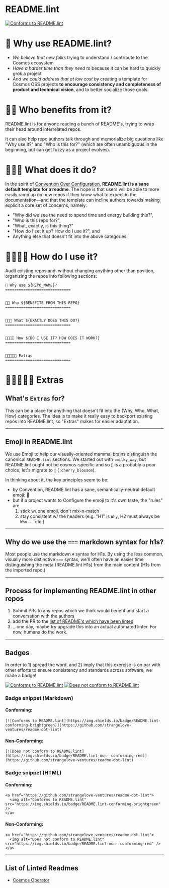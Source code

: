 # README.lint

[![Conforms to README.lint](https://img.shields.io/badge/README.lint-conforming-brightgreen)](https://github.com/strangelove-ventures/readme-dot-lint)



🌌 Why use README.lint?
=============================
- *We believe that new folks* trying to understand / contribute to the Cosmos ecosystem
- *Have a harder time than they need to* because it can be hard to quickly grok a project
- *And we could address that at low cost by* creating a template for Cosmos OSS projects **to encourage consistency and completeness of product and technical vision**, and to better socialize those goals.


🌌🌌 Who benefits from it?
=============================

README.lint is for anyone reading a bunch of README's, trying to wrap their head around interrelated repos.

It can also help repo authors talk through and memorialize big questions like "Why use it?" and "Who is this for?" (which are often unambiguous in the beginning, but can get fuzzy as a project evolves).

🌌🌌🌌 What does it do?
=============================

In the spirit of [Convention Over Configuration](https://en.wikipedia.org/wiki/Convention_over_configuration), **README.lint is a sane default template for a readme**. The hope is that users will be able to more easily ramp up on new repos if they know what to expect in the documentation—and that the template can incline authors towards making explicit a core set of concerns, namely:
- "Why did we see the need to spend time and energy building this?",
- "Who is this repo for?",
- "What, exactly, is this thing?"
- "How do I set it up? How do I use it?", and
- Anything else that doesn't fit into the above categories.

🌌🌌🌌🌌 How do I use it?
=============================

Audit existing repos and, without changing anything other than position, organizing the repos into following sections:

```
🌌 Why use ${REPO_NAME}?
=============================


🌌🌌 Who ${BENEFITS FROM THIS REPO}
=============================


🌌🌌🌌 What ${EXACTLY DOES THIS DO?}
=============================


🌌🌌🌌🌌 How ${DO I USE IT? HOW DOES IT WORK?}
=============================


🌌🌌🌌🌌🌌 Extras
=============================

```
🌌🌌🌌🌌🌌 Extras
=============================

## What's `Extras` for?
This can be a place for anything that doesn't fit into the {Why, Who, What, How} categories. The idea is to make it really easy to backport existing repos into README.lint, so "Extras" makes for easier adaptation.

---

## Emoji in README.lint

We use Emoji to help our visually-oriented mammal brains distinguish the canonical `README.lint` sections. We started out with `:milky_way`, but README.lint ought not be cosmos-specific and so `🌌` is a probably a poor choice; let's migrate to `🌸` (`:cherry_blossom`).

In thinking about it, the key principles seem to be:

- by Convention, README.lint has a sane, semantically-neutral default emoji: 🌸
- but if a project wants to Configure the emoji to it's own taste, the "rules" are
   1. stick w/ one emoji, don't mix-n-match
   2. stay consistent w/ the headers (e.g. "H1" is `Why`, H2 must always be `Who...` etc.)


---

## Why do we use the `===` markdown syntax for h1s?
Most people use the markdown `#` syntax for H1s. By using the less common, visually more distinctive `===` syntax, we'll often have an easier time distinguishing the meta (README.lint H1s) from the main content (H1s from the imported repo.)

---

## Process for implementing README.lint in other repos
1. Submit PRs to any repos which we think would benefit and start a conversation with the authors
2. add the PR to the [list of README's which have been linted](#linted-readmes)
3. ...one day, maybe try upgrade this into an actual automated linter. For now, humans do the work.

---

## Badges
In order to 1) spread the word, and 2) imply that this exercise is on par with other efforts to ensure consistency and standards across software, we made a badge!


[![Conforms to README.lint](https://img.shields.io/badge/README.lint-conforming-brightgreen)](https://github.com/strangelove-ventures/readme-dot-lint)
[![Does not conform to README.lint](https://img.shields.io/badge/README.lint-non--conforming-red)](https://github.com/strangelove-ventures/readme-dot-lint)

### Badge snippet (Markdown)
#### Conforming:
```
[![Conforms to README.lint](https://img.shields.io/badge/README.lint-conforming-brightgreen)](https://github.com/strangelove-ventures/readme-dot-lint)
```

#### Non-Conforming:
```
[![Does not conform to README.lint](https://img.shields.io/badge/README.lint-non--conforming-red)](https://github.com/strangelove-ventures/readme-dot-lint)
```

### Badge snippet (HTML)
#### Conforming:
```
<a href="https://github.com/strangelove-ventures/readme-dot-lint">
  <img alt="Conforms to README.lint" src="https://img.shields.io/badge/README.lint-conforming-brightgreen" />
</a>
```
#### Non-Conforming:
```
<a href="https://github.com/strangelove-ventures/readme-dot-lint">
  <img alt="Does not conform to README.lint" src="https://img.shields.io/badge/README.lint-non--conforming-red" />
</a>

```

---

## List of Linted Readmes

- [Cosmos Operator](https://github.com/strangelove-ventures/cosmos-operator/pull/406)